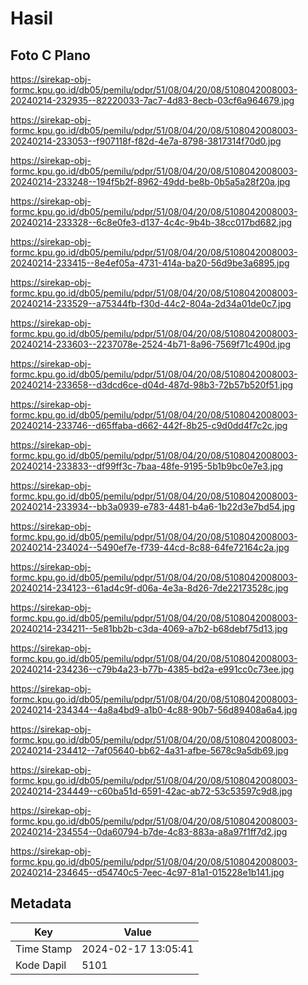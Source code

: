 # Hasil

## Foto C Plano

https://sirekap-obj-formc.kpu.go.id/db05/pemilu/pdpr/51/08/04/20/08/5108042008003-20240214-232935--82220033-7ac7-4d83-8ecb-03cf6a964679.jpg

https://sirekap-obj-formc.kpu.go.id/db05/pemilu/pdpr/51/08/04/20/08/5108042008003-20240214-233053--f907118f-f82d-4e7a-8798-3817314f70d0.jpg

https://sirekap-obj-formc.kpu.go.id/db05/pemilu/pdpr/51/08/04/20/08/5108042008003-20240214-233248--194f5b2f-8962-49dd-be8b-0b5a5a28f20a.jpg

https://sirekap-obj-formc.kpu.go.id/db05/pemilu/pdpr/51/08/04/20/08/5108042008003-20240214-233328--6c8e0fe3-d137-4c4c-9b4b-38cc017bd682.jpg

https://sirekap-obj-formc.kpu.go.id/db05/pemilu/pdpr/51/08/04/20/08/5108042008003-20240214-233415--8e4ef05a-4731-414a-ba20-56d9be3a6895.jpg

https://sirekap-obj-formc.kpu.go.id/db05/pemilu/pdpr/51/08/04/20/08/5108042008003-20240214-233529--a75344fb-f30d-44c2-804a-2d34a01de0c7.jpg

https://sirekap-obj-formc.kpu.go.id/db05/pemilu/pdpr/51/08/04/20/08/5108042008003-20240214-233603--2237078e-2524-4b71-8a96-7569f71c490d.jpg

https://sirekap-obj-formc.kpu.go.id/db05/pemilu/pdpr/51/08/04/20/08/5108042008003-20240214-233658--d3dcd6ce-d04d-487d-98b3-72b57b520f51.jpg

https://sirekap-obj-formc.kpu.go.id/db05/pemilu/pdpr/51/08/04/20/08/5108042008003-20240214-233746--d65ffaba-d662-442f-8b25-c9d0dd4f7c2c.jpg

https://sirekap-obj-formc.kpu.go.id/db05/pemilu/pdpr/51/08/04/20/08/5108042008003-20240214-233833--df99ff3c-7baa-48fe-9195-5b1b9bc0e7e3.jpg

https://sirekap-obj-formc.kpu.go.id/db05/pemilu/pdpr/51/08/04/20/08/5108042008003-20240214-233934--bb3a0939-e783-4481-b4a6-1b22d3e7bd54.jpg

https://sirekap-obj-formc.kpu.go.id/db05/pemilu/pdpr/51/08/04/20/08/5108042008003-20240214-234024--5490ef7e-f739-44cd-8c88-64fe72164c2a.jpg

https://sirekap-obj-formc.kpu.go.id/db05/pemilu/pdpr/51/08/04/20/08/5108042008003-20240214-234123--61ad4c9f-d06a-4e3a-8d26-7de22173528c.jpg

https://sirekap-obj-formc.kpu.go.id/db05/pemilu/pdpr/51/08/04/20/08/5108042008003-20240214-234211--5e81bb2b-c3da-4069-a7b2-b68debf75d13.jpg

https://sirekap-obj-formc.kpu.go.id/db05/pemilu/pdpr/51/08/04/20/08/5108042008003-20240214-234236--c79b4a23-b77b-4385-bd2a-e991cc0c73ee.jpg

https://sirekap-obj-formc.kpu.go.id/db05/pemilu/pdpr/51/08/04/20/08/5108042008003-20240214-234344--4a8a4bd9-a1b0-4c88-90b7-56d89408a6a4.jpg

https://sirekap-obj-formc.kpu.go.id/db05/pemilu/pdpr/51/08/04/20/08/5108042008003-20240214-234412--7af05640-bb62-4a31-afbe-5678c9a5db69.jpg

https://sirekap-obj-formc.kpu.go.id/db05/pemilu/pdpr/51/08/04/20/08/5108042008003-20240214-234449--c60ba51d-6591-42ac-ab72-53c53597c9d8.jpg

https://sirekap-obj-formc.kpu.go.id/db05/pemilu/pdpr/51/08/04/20/08/5108042008003-20240214-234554--0da60794-b7de-4c83-883a-a8a97f1ff7d2.jpg

https://sirekap-obj-formc.kpu.go.id/db05/pemilu/pdpr/51/08/04/20/08/5108042008003-20240214-234645--d54740c5-7eec-4c97-81a1-015228e1b141.jpg


## Metadata

| Key        | Value               |
| ---------- | ------------------- |
| Time Stamp | 2024-02-17 13:05:41 |
| Kode Dapil | 5101                |



